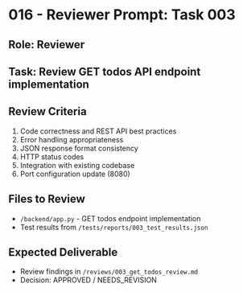 # 016 - Reviewer Prompt: Task 003

## Role: Reviewer
## Task: Review GET todos API endpoint implementation

## Review Criteria
1. Code correctness and REST API best practices
2. Error handling appropriateness
3. JSON response format consistency
4. HTTP status codes
5. Integration with existing codebase
6. Port configuration update (8080)

## Files to Review
- `/backend/app.py` - GET todos endpoint implementation
- Test results from `/tests/reports/003_test_results.json`

## Expected Deliverable
- Review findings in `/reviews/003_get_todos_review.md`
- Decision: APPROVED / NEEDS_REVISION